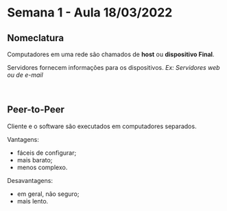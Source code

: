 # Semana 1 - Aula 18/03/2022

## Nomeclatura
Computadores em uma rede são chamados de **host** ou **dispositivo Final**.

Servidores fornecem informações para os dispositivos. _Ex: Servidores web ou de e-mail_

<br>

## Peer-to-Peer

Cliente e o software são executados em computadores separados.

Vantagens: 
* fáceis de configurar;
* mais barato;
* menos complexo.

Desavantagens: 
* em geral, não seguro;
* mais lento.